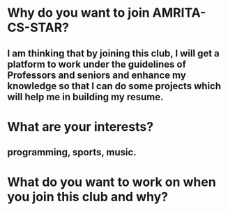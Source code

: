 # Why do you want to join AMRITA-CS-STAR?
## I am thinking that by joining this club, I will get a platform to work under the guidelines of Professors and seniors and enhance my knowledge so that I can do some projects which will help me in building my resume. 
# What are your interests?
## programming, sports, music. 
# What do you want to work on when you join this club and why?
## 
